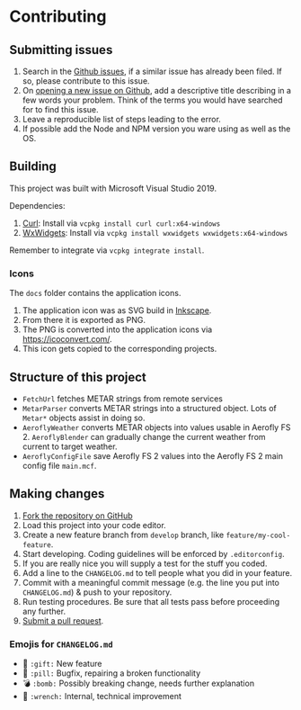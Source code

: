 Contributing
============

Submitting issues
-----------------

1. Search in the [Github issues](https://github.com/fboes/aerofly-wettergeraet), if a similar issue has already been filed. If so, please contribute to this issue.
2. On [opening a new issue on Github](https://github.com/fboes/aerofly-wettergeraet), add a descriptive title describing in a few words your problem. Think of the terms you would have searched for to find this issue.
3. Leave a reproducible list of steps leading to the error.
4. If possible add the Node and NPM version you ware using as well as the OS.

Building
--------

This project was built with Microsoft Visual Studio 2019.

Dependencies:

1. [Curl](https://curl.haxx.se/): Install via `vcpkg install curl curl:x64-windows`
1. [WxWidgets](https://www.wxwidgets.org/): Install via `vcpkg install wxwidgets wxwidgets:x64-windows`

Remember to integrate via `vcpkg integrate install`.

### Icons

The `docs` folder contains the application icons.

1. The application icon was as SVG build in [Inkscape](https://inkscape.org/).
1. From there it is exported as PNG.
1. The PNG is converted into the application icons via https://icoconvert.com/.
1. This icon gets copied to the corresponding projects.

Structure of this project
-------------------------

* `FetchUrl` fetches METAR strings from remote services
* `MetarParser` converts METAR strings into a structured object. Lots of `Metar*` objects assist in doing so.
* `AeroflyWeather` converts METAR objects into values usable in Aerofly FS 2. `AeroflyBlender` can gradually change the current weather from current to target weather.
* `AeroflyConfigFile` save Aerofly FS 2 values into the Aerofly FS 2 main config file `main.mcf`.

Making changes
--------------

1. [Fork the repository on GitHub](https://help.github.com/articles/fork-a-repo/)
2. Load this project into your code editor.
3. Create a new feature branch from `develop` branch, like `feature/my-cool-feature`.
4. Start developing. Coding guidelines will be enforced by `.editorconfig`.
5. If you are really nice you will supply a test for the stuff you coded.
5. Add a line to the `CHANGELOG.md` to tell people what you did in your feature.
6. Commit with a meaningful commit message (e.g. the line you put into `CHANGELOG.md`) & push to your repository.
7. Run testing procedures. Be sure that all tests pass before proceeding any further.
8. [Submit a pull request](https://help.github.com/articles/about-pull-requests/).

### Emojis for `CHANGELOG.md`

* 🎁 `:gift:` New feature
* 💊 `:pill:` Bugfix, repairing a broken functionality
* 💣 `:bomb:` Possibly breaking change, needs further explanation
* 🔧 `:wrench:` Internal, technical improvement
